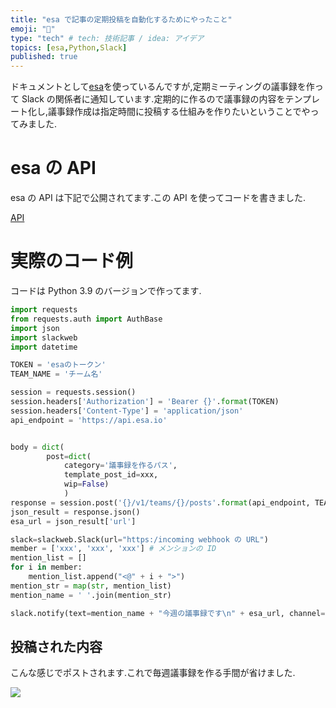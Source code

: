 ```yaml
---
title: "esa で記事の定期投稿を自動化するためにやったこと"
emoji: "🐥"
type: "tech" # tech: 技術記事 / idea: アイデア
topics: [esa,Python,Slack]
published: true
---
```

ドキュメントとして[esa](https://esa.io/)を使っているんですが,定期ミーティングの議事録を作って Slack の関係者に通知しています.定期的に作るので議事録の内容をテンプレート化し,議事録作成は指定時間に投稿する仕組みを作りたいということでやってみました.

# esa の API
esa の API は下記で公開されてます.この API を使ってコードを書きました.

[API](https://docs.esa.io/posts/102#GET%20/v1/teams/:team_name/posts)

# 実際のコード例
コードは Python 3.9 のバージョンで作ってます.

```python
import requests
from requests.auth import AuthBase
import json
import slackweb
import datetime

TOKEN = 'esaのトークン'
TEAM_NAME = 'チーム名'

session = requests.session()
session.headers['Authorization'] = 'Bearer {}'.format(TOKEN)
session.headers['Content-Type'] = 'application/json'
api_endpoint = 'https://api.esa.io'


body = dict(
        post=dict(
            category='議事録を作るパス',
            template_post_id=xxx,
            wip=False)
            )
response = session.post('{}/v1/teams/{}/posts'.format(api_endpoint, TEAM_NAME), data=json.dumps(body).encode('utf-8'))
json_result = response.json()
esa_url = json_result['url']

slack=slackweb.Slack(url="https:/incoming webhook の URL")
member = ['xxx', 'xxx', 'xxx'] # メンションの ID
mention_list = []
for i in member:
    mention_list.append("<@" + i + ">")
mention_str = map(str, mention_list)
mention_name = ' '.join(mention_str)

slack.notify(text=mention_name + "今週の議事録です\n" + esa_url, channel="#投稿のチャンネル", username="議事録通知bot", icon_emoji=":esa:", mrkdwn=True)
```
## 投稿された内容
こんな感じでポストされます.これで毎週議事録を作る手間が省けました.

![](https://storage.googleapis.com/zenn-user-upload/00f339n9mogydgn0lfm12bkvlgl0)